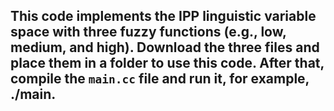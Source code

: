 ## This code implements the IPP linguistic variable space with three fuzzy functions (e.g., low, medium, and high). Download the three files and place them in a folder to use this code. After that, compile the `main.cc` file and run it, for example, ./main.
